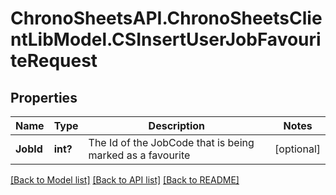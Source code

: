 # ChronoSheetsAPI.ChronoSheetsClientLibModel.CSInsertUserJobFavouriteRequest
## Properties

Name | Type | Description | Notes
------------ | ------------- | ------------- | -------------
**JobId** | **int?** | The Id of the JobCode that is being marked as a favourite | [optional] 

[[Back to Model list]](../README.md#documentation-for-models) [[Back to API list]](../README.md#documentation-for-api-endpoints) [[Back to README]](../README.md)


